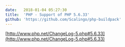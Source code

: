 ```yaml
---
date:	2018-01-04 05:27:30
title:	'PHP - Support of PHP 5.6.33'
github: 'https://github.com/Scalingo/php-buildpack'
---
```


[http://www.php.net/ChangeLog-5.php#5.6.33](http://www.php.net/ChangeLog-5.php#5.6.33)
